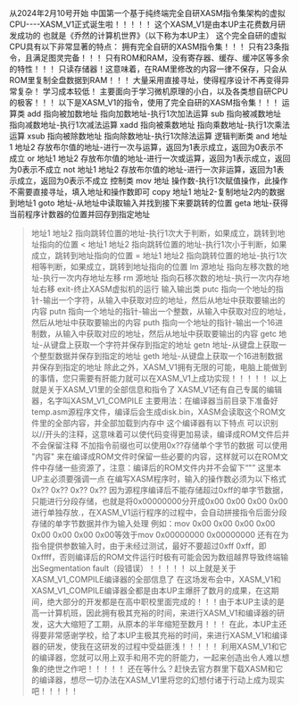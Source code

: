 从2024年2月10号开始
中国第一个基于纯终端完全自研XASM指令集架构的虚拟CPU----XASM_V1正式诞生啦！！！！！
这个XASM_V1是由本UP主花费数月研发成功的
也就是《乔然的计算机世界》（以下称为本UP主）
这个完全自研的虚拟CPU具有以下非常显著的特点：
拥有完全自研的XASM指令集！！！
只有23条指令，且满足图灵完备！！！
只有ROM和RAM，没有寄存器、缓存、缓冲区等多余的特性！！！
只读存储器！这意味着，在RAM里修改的内容一律不保存，只会从ROM里复制全盘数据到RAM！！！
大量采用直接寻址，使得程序设计不再变得异常复杂！
学习成本较低！
主要面向于学习微机原理的小白，以及各类想自研CPU的极客！！！
以下是XASM_V1的指令，使用了完全自研的XASM指令集！！！
运算类
add 指向被加数地址 指向加数地址-执行1次加法运算
sub 指向被减数地址 指向减数地址-执行1次减法运算
xadd 指向被乘数地址 指向乘数地址-执行1次乘法运算
xsub 指向被除数地址 指向除数地址-执行1次除法运算
逻辑判断类
and 地址1 地址2 存放布尔值的地址-进行一次与运算，返回为1表示成立，返回为0表示不成立
or 地址1 地址2 存放布尔值的地址-进行一次或运算，返回为1表示成立，返回为0表示不成立
not 地址1 地址2 存放布尔值的地址-进行一次非运算，返回为1表示成立，返回为0表示不成立
控制类
mov 地址 操作数-执行1次赋值操作，此操作不需要直接寻址，填入地址和操作数即可
copy 地址1 地址2-复制地址2内的数据到地址1
goto 地址-从地址中读取输入并找到接下来要跳转的位置
geta 地址-获得当前程序计数器的位置并回存到指定地址
> 地址1 地址2 指向跳转位置的地址-执行1次大于判断，如果成立，跳转到地址指向的位置
< 地址1 地址2 指向跳转位置的地址-执行1次小于判断，如果成立，跳转到地址指向的位置
= 地址1 地址2 指向跳转位置的地址-执行1次相等判断，如果成立，跳转到地址指向的位置
lm 源地址 指向左移次数的地址-执行一次内存地址左移
rm 源地址 指向石移次数的地址-执行一次内存地址右移
exit-终止XASM虚拟机的运行
输入输出类
putc 指向一个地址的指针-输出一个字符，从输入中获取对应的地址，然后从地址中获取要输出的内容
putn 指向一个地址的指针-输出一个整数，从输入中获取对应的地址，然后从地址中获取要输出的内容
puth 指向一个地址的指针-输出一个16进制数，从输入中获取对应的地址，然后从地址中获取要输出的内容
getc 地址-从键盘上获取一个字符并保存到指定的地址
getn 地址-从键盘上获取一个整型数据并保存到指定的地址
geth 地址-从键盘上获取一个16进制数据并保存到指定的地址
除此之外，XASM_V1拥有无限的可能，电脑上能做到的事情，您只需要有肝能力就可以在XASM_V1上成功实现！！！！！
以上就是关于XASM_V1里的全部信息和指令了
XASM_V1还有自己专属的编辑器，名字叫XASM_V1_COMPILE
主要用法：在编译器当前目录下准备好temp.asm源程序文件，编译后会生成disk.bin，XASM会读取这个ROM文件里的全部内容，并全部加载到内存中
这个编译器有以下特点
可以识别以//开头的注释，这意味着可以使代码变得更加易读，编译成ROM文件后并不会保留注释
不加指令前缀也可以使用0x??存储单个字节的数据
可以使用
"内容"
来在编译成ROM文件时保留一些必要的内容，这样就可以在ROM文件中存储一些资源了，注意：编译后的ROM文件内并不会留下“"”
这里本UP主必须要强调一点
在编写XASM程序时，输入的操作数必须为以下格式
0x?? 0x?? 0x?? 0x??
因为源程序编译后不能存储超过0xff的单字节数据，只能进行分段存储，也就是将0x00000000分开成0x00 0x00 0x00 0x00进行单独存放.，在XASM_V1运行程序的过程中，会自动拼接指令后面分段存储的单字节数据并作为输入处理
例如：mov 0x00 0x00 0x00 0x00 0x00 0x00 0x00 0x00等效于mov 0x00000000 0x00000000
还有在为指令提供参数输入时，由于未经过测试，最好不要超过0xff 0xff，即0xffff，否则编译后的ROM文件运行时极有可能会因为数组越界导致终端输出Segmentation fault（段错误）！！！！！
以上就是关于XASM_V1_COMPILE编译器的全部信息了
在这场发布会中，XASM_V1和XASM_V1_COMPILE编译器全都是由本UP主爆肝了数月的成果，在这期间，绝大部分的开发都是在高中职校里面完成的！！！由于本UP主读的是高一计算机班，因此拥有极其充裕的时间，来进行XASM_V1和编译器的研发，这大大缩短了工期，从原本的半年缩短至数月！！！
在此，本UP主还得要非常感谢学校，给了本UP主极其充裕的时间，来进行XASM_V1和编译器的研发，使我在这研发的过程中受益匪浅！！！！！
利用XASM_V1和它的编译器，您就可以用上双手和用不完的肝能力，一起来创造出令人难以想象的绝世之作吧！！！！！
还在等什么？赶快去官方群里下载XASM和它的编译器，想尽一切办法在XASM_V1里将您的幻想付诸于行动上成为现实吧！！！！！

